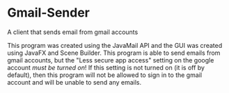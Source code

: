 # Gmail-Sender
A client that sends email from gmail accounts

This program was created using the JavaMail API and the GUI was created using JavaFX and Scene Builder.
This program is able to send emails from gmail accounts, but the "Less secure app access" setting on the google account *must be turned on*! If this setting is not turned on (it is off by default), then this program will not be allowed to sign in to the gmail account and will be unable to send any emails.
